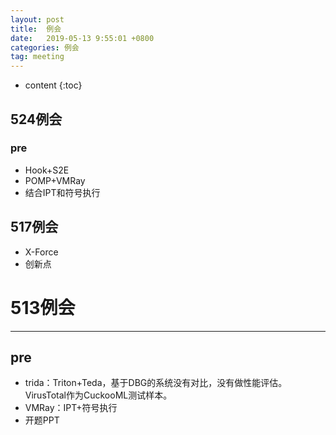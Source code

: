 ```yaml
---
layout: post
title:  例会
date:   2019-05-13 9:55:01 +0800
categories: 例会
tag: meeting
---
```

* content
{:toc}




## 524例会

### pre

* Hook+S2E
* POMP+VMRay
* 结合IPT和符号执行

## 517例会

* X-Force
* 创新点

# 513例会

---

## pre

* trida：Triton+Teda，基于DBG的系统没有对比，没有做性能评估。VirusTotal作为CuckooML测试样本。
* VMRay：IPT+符号执行
* 开题PPT